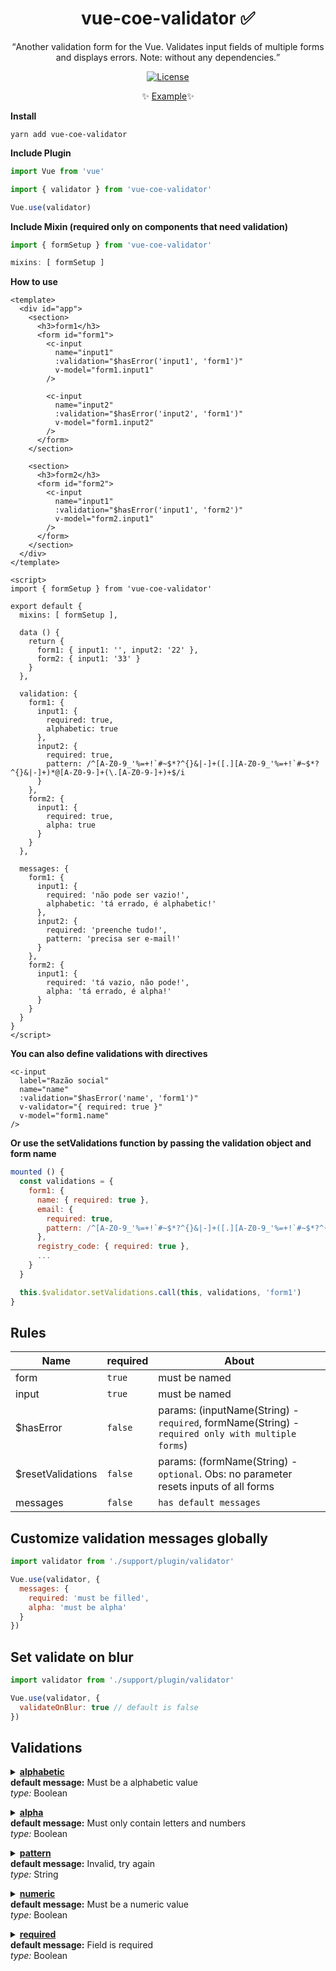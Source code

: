 <h1 align="center">vue-coe-validator ✅</h1>

<p align="center">
  <q>Another validation form for the Vue. Validates input fields of multiple forms and displays errors. Note: without any dependencies.</q>
</p>

<p align="center">
  <a href="https://github.com/VitorLuizC/vue-data-tablee"><img src="https://img.shields.io/npm/l/vuelidation.svg" alt="License" target="_blank"></a>
</p>

<p align="center">
  ✨ <a href="https://codesandbox.io/s/github/viniazvd/vue-coe-validator-example">Example</a>✨
</p>

**Install**

`yarn add vue-coe-validator`

**Include Plugin**
```javascript
import Vue from 'vue'

import { validator } from 'vue-coe-validator'

Vue.use(validator)
```

**Include Mixin (required only on components that need validation)**
```javascript
import { formSetup } from 'vue-coe-validator'

mixins: [ formSetup ]
```

**How to use**
```vue
<template>
  <div id="app">
    <section>
      <h3>form1</h3>
      <form id="form1">
        <c-input
          name="input1"
          :validation="$hasError('input1', 'form1')"
          v-model="form1.input1"
        />

        <c-input
          name="input2"
          :validation="$hasError('input2', 'form1')"
          v-model="form1.input2"
        />
      </form>
    </section>

    <section>
      <h3>form2</h3>
      <form id="form2">
        <c-input
          name="input1"
          :validation="$hasError('input1', 'form2')"
          v-model="form2.input1"
        />
      </form>
    </section>
  </div>
</template>

<script>
import { formSetup } from 'vue-coe-validator'

export default {
  mixins: [ formSetup ],

  data () {
    return {
      form1: { input1: '', input2: '22' },
      form2: { input1: '33' }
    }
  },

  validation: {
    form1: {
      input1: {
        required: true,
        alphabetic: true
      },
      input2: {
        required: true,
        pattern: /^[A-Z0-9_'%=+!`#~$*?^{}&|-]+([.][A-Z0-9_'%=+!`#~$*?^{}&|-]+)*@[A-Z0-9-]+(\.[A-Z0-9-]+)+$/i
      }
    },
    form2: {
      input1: {
        required: true,
        alpha: true
      }
    }
  },

  messages: {
    form1: {
      input1: {
        required: 'não pode ser vazio!',
        alphabetic: 'tá errado, é alphabetic!'
      },
      input2: {
        required: 'preenche tudo!',
        pattern: 'precisa ser e-mail!'
      }
    },
    form2: {
      input1: {
        required: 'tá vazio, não pode!',
        alpha: 'tá errado, é alpha!'
      }
    }
  }
}
</script>
```

**You can also define validations with directives**
```vue
<c-input
  label="Razão social"
  name="name"
  :validation="$hasError('name', 'form1')"
  v-validator="{ required: true }"
  v-model="form1.name"
/>
```

**Or use the setValidations function by passing the validation object and form name**
```js
mounted () {
  const validations = {
    form1: {
      name: { required: true },
      email: {
        required: true,
        pattern: /^[A-Z0-9_'%=+!`#~$*?^{}&|-]+([.][A-Z0-9_'%=+!`#~$*?^{}&|-]+)*@[A-Z0-9-]+(\.[A-Z0-9-]+)+$/i
      },
      registry_code: { required: true },
      ...
    }
  }

  this.$validator.setValidations.call(this, validations, 'form1')
}
```


## Rules

Name              | required | About
-----             | -------  | -----
form              | `true`   | must be named
input             | `true`   | must be named
$hasError         | `false`  | params: (inputName(String) -`required`, formName(String) -`required only with multiple forms`)
$resetValidations | `false`  | params: (formName(String) - `optional`. Obs: no parameter resets inputs of all forms
messages          | `false`  | `has default messages`

## Customize validation messages globally
```javascript
import validator from './support/plugin/validator'

Vue.use(validator, {
  messages: {
    required: 'must be filled',
    alpha: 'must be alpha'
  }
})
```

## Set validate on blur
```javascript
import validator from './support/plugin/validator'

Vue.use(validator, { 
  validateOnBlur: true // default is false 
})
```

## Validations

<details>
<summary>
  <a href='https://github.com/viniazvd/vue-coe-validator/blob/master/src/rules/alphabetic.js'><b>alphabetic</b></a>
  <p style='margin: 0; '>
    <ul style='margin: 0; padding: 0; list-style-type: none;'>
      <li><b>default message:</b> Must be a alphabetic value</li>
      <li><i>type:</i> Boolean</li>
    </ul>
  </p>
</summary>

```javascript
{
  alphabetic: true,
}
```
</details>

<details>
<summary>
  <a href='https://github.com/viniazvd/vue-coe-validator/blob/master/src/rules/alpha.js'><b>alpha</b></a>
  <p style='margin: 0; '>
    <ul style='margin: 0; padding: 0; list-style-type: none;'>
      <li><b>default message:</b> Must only contain letters and numbers</li>
      <li><i>type:</i> Boolean</li>
    </ul>
  </p>
</summary>

```javascript
{
  alpha: true,
}
```
</details>

<details>
<summary>
  <a href='https://github.com/viniazvd/vue-coe-validator/blob/master/src/rules/pattern.js'><b>pattern</b></a>
  <p style='margin: 0; '>
    <ul style='margin: 0; padding: 0; list-style-type: none;'>
      <li><b>default message:</b> Invalid, try again</li>
      <li><i>type:</i> String</li>
    </ul>
  </p>
</summary>

```javascript
{
  pattern: true,
}
```
</details>



<details>
<summary>
  <a href='https://github.com/viniazvd/vue-coe-validator/blob/master/src/rules/numeric.js'><b>numeric</b></a>
  <p style='margin: 0; '>
    <ul style='margin: 0; padding: 0; list-style-type: none;'>
      <li><b>default message:</b> Must be a numeric value</li>
      <li><i>type:</i> Boolean</li>
    </ul>
  </p>
</summary>

```javascript
{
  numeric: true,
}
```
</details>

<details>
<summary>
  <a href='https://github.com/viniazvd/vue-coe-validator/blob/master/src/rules/required.js'><b>required</b></a>
  <p style='margin: 0; '>
    <ul style='margin: 0; padding: 0; list-style-type: none;'>
      <li><b>default message:</b> Field is required</li>
      <li><i>type:</i> Boolean</li>
    </ul>
  </p>
</summary>

```javascript
{
  required: true,
}
```
</details>
